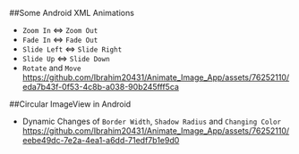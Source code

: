 ##Some Android XML Animations
- `Zoom In` <=> `Zoom Out`
- `Fade In` <=> `Fade Out`
- `Slide Left` <=> `Slide Right`
- `Slide Up` <=> `Slide Down`
- `Rotate` and `Move`
https://github.com/Ibrahim20431/Animate_Image_App/assets/76252110/eda7b43f-0f53-4c8b-a038-90b245fff5ca

##Circular ImageView in Android 
- Dynamic Changes of `Border Width`, `Shadow Radius` and `Changing Color`
https://github.com/Ibrahim20431/Animate_Image_App/assets/76252110/eebe49dc-7e2a-4ea1-a6dd-71edf7b1e9d0

